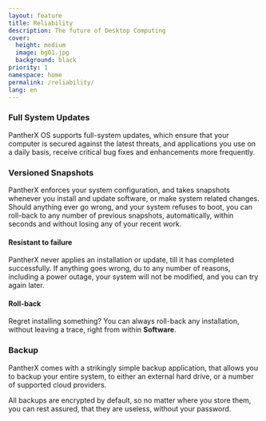 ```yaml
---
layout: feature
title: Reliability
description: The future of Desktop Computing
cover:
  height: medium
  image: bg01.jpg
  background: black
priority: 1
namespace: home
permalink: /reliability/
lang: en
---
```


### Full System Updates

PantherX OS supports full-system updates, which ensure that your computer is secured against the latest threats, and applications you use on a daily basis, receive critical bug fixes and enhancements more frequently.

### Versioned Snapshots

PantherX enforces your system configuration, and takes snapshots whenever you install and update software, or make system related changes. Should anything ever go wrong, and your system refuses to boot, you can roll-back to any number of previous snapshots, automatically, within seconds and without losing any of your recent work.

#### Resistant to failure

PantherX never applies an installation or update, till it has completed successfully. If anything goes wrong, du to any number of reasons, including a power outage, your system will not be modified, and you can try again later.

#### Roll-back

Regret installing something? You can always roll-back any installation, without leaving a trace, right from within **Software**.

### Backup

PantherX comes with a strikingly simple backup application, that allows you to backup your entire system, to either an external hard drive, or a number of supported cloud providers.

All backups are encrypted by default, so no matter where you store them, you can rest assured, that they are useless, without your password.